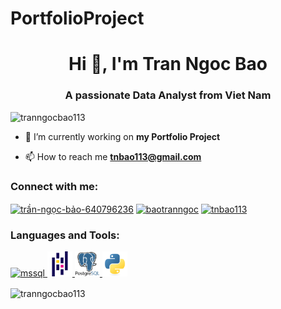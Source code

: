 # PortfolioProject
<h1 align="center">Hi 👋, I'm Tran Ngoc Bao</h1>
<h3 align="center">A passionate Data Analyst from Viet Nam</h3>

<p align="left"> <img src="https://komarev.com/ghpvc/?username=tranngocbao113&label=Profile%20views&color=0e75b6&style=flat" alt="tranngocbao113" /> </p>

- 🔭 I’m currently working on **my Portfolio Project**

- 📫 How to reach me **tnbao113@gmail.com**

<h3 align="left">Connect with me:</h3>
<p align="left">
<a href="https://linkedin.com/in/trần-ngọc-bảo-640796236" target="blank"><img align="center" src="https://raw.githubusercontent.com/rahuldkjain/github-profile-readme-generator/master/src/images/icons/Social/linked-in-alt.svg" alt="trần-ngọc-bảo-640796236" height="30" width="40" /></a>
<a href="https://kaggle.com/baotranngoc" target="blank"><img align="center" src="https://raw.githubusercontent.com/rahuldkjain/github-profile-readme-generator/master/src/images/icons/Social/kaggle.svg" alt="baotranngoc" height="30" width="40" /></a>
<a href="https://www.hackerrank.com/tnbao113" target="blank"><img align="center" src="https://raw.githubusercontent.com/rahuldkjain/github-profile-readme-generator/master/src/images/icons/Social/hackerrank.svg" alt="tnbao113" height="30" width="40" /></a>
</p>

<h3 align="left">Languages and Tools:</h3>
<p align="left"> <a href="https://www.microsoft.com/en-us/sql-server" target="_blank" rel="noreferrer"> <img src="https://www.svgrepo.com/show/303229/microsoft-sql-server-logo.svg" alt="mssql" width="40" height="40"/> </a> <a href="https://pandas.pydata.org/" target="_blank" rel="noreferrer"> <img src="https://raw.githubusercontent.com/devicons/devicon/2ae2a900d2f041da66e950e4d48052658d850630/icons/pandas/pandas-original.svg" alt="pandas" width="40" height="40"/> </a> <a href="https://www.postgresql.org" target="_blank" rel="noreferrer"> <img src="https://raw.githubusercontent.com/devicons/devicon/master/icons/postgresql/postgresql-original-wordmark.svg" alt="postgresql" width="40" height="40"/> </a> <a href="https://www.python.org" target="_blank" rel="noreferrer"> <img src="https://raw.githubusercontent.com/devicons/devicon/master/icons/python/python-original.svg" alt="python" width="40" height="40"/> </a> </p>

<p><img align="center" src="https://github-readme-stats.vercel.app/api/top-langs?username=tranngocbao113&show_icons=true&locale=en&layout=compact" alt="tranngocbao113" /></p>
